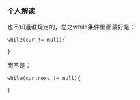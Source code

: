 ### 个人解读  
也不知道谁规定的，总之while条件里面最好是：  
```  
while(cur != null){  
  
}  
```  
而不是：  
```  
while(cur.next != null){  
  
}  
```